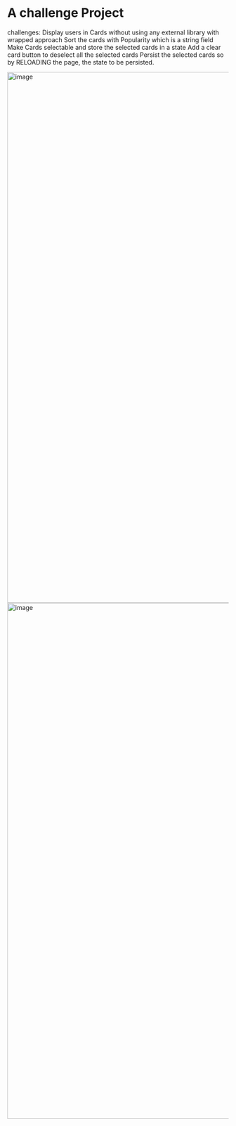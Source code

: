 # A challenge Project

challenges: 
Display users in Cards without using any external library with wrapped approach
Sort the cards with Popularity which is a string field
Make Cards selectable and store the selected cards in a state
Add a clear card button to deselect all the selected cards
Persist the selected cards so by RELOADING the page, the state to be persisted.

<img width="1210" alt="image" src="https://github.com/SamanKT/User-Carts_challenge/assets/49819814/790b7dc5-2af0-4655-91dd-3f8877e24564">

<img width="1176" alt="image" src="https://github.com/SamanKT/User-Carts_challenge/assets/49819814/73d8294f-b5ee-419d-9049-783a6db951d5">

